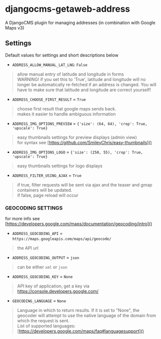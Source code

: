 # djangocms-getaweb-address
A DjangoCMS plugin for managing addresses (in combination with Google Maps v3)

## Settings
Default values for settings and short descriptions below

* ``ADDRESS_ALLOW_MANUAL_LAT_LNG``: ``False``
> allow manual entry of latitude and longitude in forms<br/>
> WARNING! if you set this to 'True', latitude and longitude will no longer be automatically re-fetched if
> an address is changed. You will have to make sure that latitude and longitude are correct yourself!

* ``ADDRESS_CHOOSE_FIRST_RESULT`` = ``True``
> choose first result that google maps sends back.<br/>
> makes it easier to handle ambiguous information

* ``ADDRESS_IMG_OPTIONS_PREVIEW`` = ``{'size': (64, 64), 'crop': True, 'upscale': True}``
> easy thumbnails settings for preview displays (admin view)<br/>
> for syntax see [https://github.com/SmileyChris/easy-thumbnails]()

* ``ADDRESS_IMG_OPTIONS_LOGO`` = ``{'size': (250, 55), 'crop': True, 'upscale': True}``
> easy thumbnails settings for logo displays

* ``ADDRESS_FILTER_USING_AJAX`` = ``True``
> if true, filter requests will be sent via ajax and the teaser and gmap containers will be updated.<br/>
> if false, page reload will occur

### GEOCODING SETTINGS
for more info see [https://developers.google.com/maps/documentation/geocoding/intro]()

* ``ADDRESS_GEOCODING_API`` = ``https://maps.googleapis.com/maps/api/geocode/``
> the API url

* ``ADDRESS_GEOCODING_OUTPUT`` = ``json``
> can be either ``xml`` or ``json``

* ``ADDRESS_GEOCODING_KEY`` = ``None``
> API key of application, get a key via https://console.developers.google.com/

* ``GEOCODING_LANGUAGE`` = ``None``
> Language in which to return results. If it is set to "None", the geocoder will attempt to use
> the native language of the domain from which the request is sent.<br/>
> List of supported languages: [https://developers.google.com/maps/faq#languagesupport]()